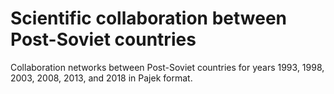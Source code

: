 # Scientific collaboration between Post-Soviet countries

Collaboration networks between Post-Soviet countries for years 1993, 1998, 2003, 2008, 2013, and 2018 in Pajek format.

